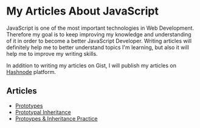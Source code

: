 # My Articles About JavaScript

JavaScript is one of the most important technologies in Web Development. Therefore my goal is to keep improving my knowledge and understanding of it in order to become a better JavaScript Developer. Writing articles will definitely help me to better understand topics I'm learning, but also it will help me to improve my writing skills.

In addition to writing my articles on Gist, I will publish my articles on [Hashnode](https://amertricic.hashnode.dev/) platform.

## Articles
- [Prototypes](https://gist.github.com/amerrika/6e94e272ab8b4eed09cab51024aa84e0)
- [Prototypal Inheritance](https://gist.github.com/amerrika/34e9f99b4d6a0c37572e9644b6a5e48b)
- [Protoypes & Inheritance Practice](https://gist.github.com/amerrika/924f3451ff3021d8960731c908c70e71)
